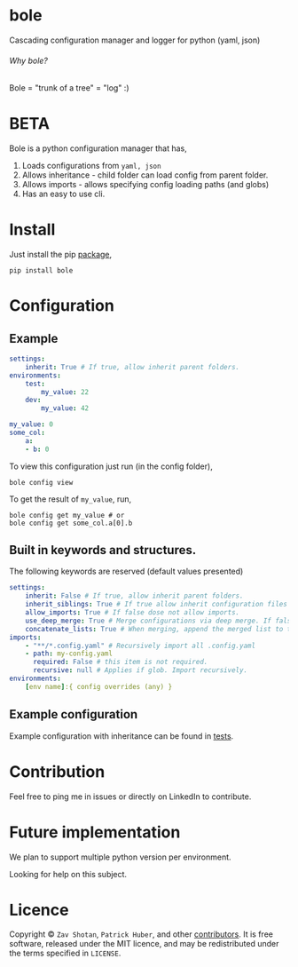 # bole
Cascading configuration manager and logger for python (yaml, json)

###### Why bole?
Bole = "trunk of a tree" = "log" :)

# BETA

Bole is a python configuration manager that has,
1. Loads configurations from `yaml, json`
2. Allows inheritance - child folder can load config from parent folder.
3. Allows imports - allows specifying config loading paths (and globs)
4. Has an easy to use cli.

# Install

Just install the pip [package](https://pypi.org/project/bole/),

```shell
pip install bole
```

# Configuration

## Example

```yaml
settings:
    inherit: True # If true, allow inherit parent folders.
environments:
    test:
        my_value: 22
    dev: 
        my_value: 42

my_value: 0
some_col:
    a: 
    - b: 0
```

To view this configuration just run (in the config folder),
```shell
bole config view
```

To get the result of `my_value`, run,
```shell
bole config get my_value # or
bole config get some_col.a[0].b
```

## Built in keywords and structures.

The following keywords are reserved (default values presented)

```yaml
settings:
    inherit: False # If true, allow inherit parent folders.
    inherit_siblings: True # If true allow inherit configuration files in the same source directory.
    allow_imports: True # If false dose not allow imports.
    use_deep_merge: True # Merge configurations via deep merge. If false, Only root keys are merged (and overwritten)
    concatenate_lists: True # When merging, append the merged list to the current one.
imports:
    - "**/*.config.yaml" # Recursively import all .config.yaml
    - path: my-config.yaml
      required: False # this item is not required.
      recursive: null # Applies if glob. Import recursively.
environments:
    [env name]:{ config overrides (any) }

```

## Example configuration

Example configuration with inheritance can be found in [tests](tests/test_files/root).

# Contribution

Feel free to ping me in issues or directly on LinkedIn to contribute.

# Future implementation

We plan to support multiple python version per environment.

Looking for help on this subject.

# Licence

Copyright ©
`Zav Shotan`, `Patrick Huber`, and other [contributors](graphs/contributors).
It is free software, released under the MIT licence, and may be redistributed under the terms specified in `LICENSE`.
